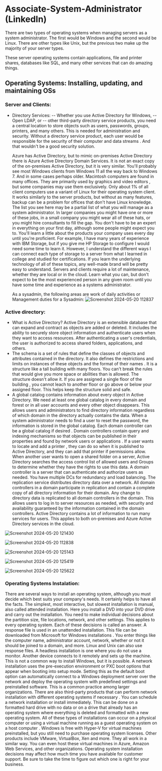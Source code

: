 # Associate-System-Administrator (LinkedIn)

There are two types of operating systems when managing servers as a system administrator. 
The first would be Windows and the second would be Linux. There are other types like Unix, but the previous two make up the majority of your server types. 

These server operating systems contain applications, file and printer shares, databases like SQL, and many other services that can do amazing things. 

## Operating Systems: Installing, updating, and maintaining OSs

### Server and Clients:
- Directory Services:
-- Whether you use Active Directory for Windows,
-- Open LDAP, or
-- other third-party directory service products, you need a central location to store objects such as users, passwords, groups, printers, and many others. This is needed for administration and security. Without a directory service product, each user would be responsible for the security of their computer and data streams . And that wouldn't be a good security solution.

  Azure has Active Directory, but to mimic on-premises Active Directory there is Azure Active Directory Domain Services. It is not an exact copy of the on-premises Active Directory, but it is very similar. You'll probably see most Windows clients from Windows 11 all the way back to Windows 7. And in some cases perhaps older. Macintosh computers are found in many offices. They are primarily used by graphics and video editors , but some companies may use them exclusively. Only about 1% of all client computers use a variant of Linux for their operating system client. It works similarly to the server products, but without as many features, backup can be a problem for offices that don't have Linux knowledge. The list you see here may be a partial list of what you will manage as a system administrator. In larger companies you might have one or more of these jobs, in a small company you might wear all of these hats, or you might hire consultants to fill the gap. You don't have to be an expert in everything on your first day, although some people might expect you to. You'll learn a little about the products your company uses every day until you're proficient. For example, I have many years of experience with IBM Storage, but if you give me HP Storage to configure I would need some time to learn it. However, I understand the different ways I can connect each type of storage to a server from what I learned in college and studied for certifications. If you learn the underlying technology of all of these topics, any well-made brand will be pretty easy to understand. Servers and clients require a lot of maintenance, whether they are local or in the cloud. Learn what you can, but don't expect to be the most experienced person in any given room until you have some time and experience as a systems administrator.

  As a sysadmin, the following areas are work of daily activities or Management duties for a Sysadmin:
![Screenshot 2024-05-20 112837](https://github.com/rubak714/Associate-System-Administrator/assets/101013219/5000a214-a11a-48fd-9451-0abd38c131cd)

### Active directory:

- What is Active Directory? Active Directory is an extensible database that can expand and contract as objects are added or deleted. It includes the ability to securely store object information and authenticate users when they want to access resources. After authenticating a user's credentials, the user is authorized to access shared folders, applications, and others. 
- The schema is a set of rules that define the classes of objects and attributes contained in the directory. It also defines the restrictions and limits on instances of these objects and the format of their names . It is a structure like a tall building with many floors. You can't break the rules that would give you more space or abilities than is allowed. The structure doesn't allow it. If you are assigned a single floor of the building , you cannot leach to another floor or go above or below your assigned floor. This helps keep the structure solid and safe.
- A global catalog contains information about every object in Active Directory. We need at least one global catalog in every domain and forest or in all user accounts and every other object disappears. This allows users and administrators to find directory information regardless of which domain in the directory actually contains the data. When a system administrator needs to find a user to reset the password, the information is stored in the global catalog. Each domain controller can be a global catalog if desired . Domain controllers contain query and indexing mechanisms so that objects can be published in their properties and found by network users or applications . If a user wants to locate and add a printer , they can do so when it is published to Active Directory, and they can add that printer if permissions allow. When another user wants to open a shared folder on a server, Active Directory searches the access control list of allowed users and Groups to determine whether they have the rights to use this data. A domain controller is a server that can authenticate and authorize users as needed. You have multiple DCs for redundancy and load balancing. The replication service distributes directory data over a network. All domain controllers in a domain participate in replication and contain a complete copy of all directory information for their domain. Any change to directory data is replicated to all domain controllers in the domain. This allows users to log in to server resources as needed, with security and availability guaranteed by the information contained in the domain controllers. Active Directory contains a lot of information to run many services for users. This applies to both on-premises and Azure Active Directory services in the cloud.

![Screenshot 2024-05-20 121430](https://github.com/rubak714/Associate-System-Administrator/assets/101013219/23a1907a-86d9-4492-b094-deb502c73bf4)

![Screenshot 2024-05-20 112838](https://github.com/rubak714/Associate-System-Administrator/assets/101013219/9a2a8904-6b3e-4948-bd81-17eb7425de57)

![Screenshot 2024-05-20 125143](https://github.com/rubak714/Associate-System-Administrator/assets/101013219/e26fed0e-89a8-4568-b8d5-bed2f8e2404b)

![Screenshot 2024-05-20 125419](https://github.com/rubak714/Associate-System-Administrator/assets/101013219/4f7e8f2b-5f72-4ff8-bf83-a9c19eee06c2)

![Screenshot 2024-05-20 125622](https://github.com/rubak714/Associate-System-Administrator/assets/101013219/bf128e75-f5a6-475a-8fd0-f89500a3a791)

### Operating Systems Instalation:

There are several ways to install an operating system, although you must decide which best suits your company's needs. It certainly helps to have all the facts. The simplest, most interactive, but slowest installation is manual, also called attended installation. Here you install a DVD into your DVD drive and carry out the installation. You need to make individual decisions about the partition size, file locations, network, and other settings. This applies to every operating system. Each of these decisions is called an answer. A response file is used in an unattended installation. This file can be downloaded from Microsoft for Windows installations . You enter things like the computer name, administrator account, network, whether or not it should be joined to a domain, and more. Linux and Unix can also use response files. A headless installation is one where you do not use a monitor. Another device connects to it remotely and sets up the machine. This is not a common way to install Windows, but it is possible. A network installation uses the pre-execution environment or PXC boot options that appear when booting into setup mode. Setting this as the default boot option can automatically connect to a Windows deployment server over the network and deploy the operating system with predefined settings and preinstalled software. This is a common practice among larger organizations. There are also third-party products that can perform network installation with different operating systems if necessary . You can schedule a network installation or install immediately. This can be done on a formatted hard drive with no data or on a drive that already has an operating system where everything is deleted and formatted with a new operating system. All of these types of installations can occur on a physical computer or using a virtual machine running as a guest operating system on a host computer . Windows is free with Hyper-V for virtual machines preinstalled, but you still need to purchase operating system licenses. Other products include VMware, VirtualBox, Xen and more. They all work in a similar way. You can even host these virtual machines in Azure, Amazon Web Services, and other organizations. Operating system installation decisions may affect how much time you have available for customer support. Be sure to take the time to figure out which one is right for your business.

